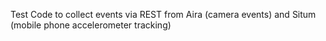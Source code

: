 Test Code to collect events via REST from Aira (camera events) and Situm (mobile phone accelerometer tracking)